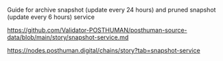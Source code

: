 Guide for archive snapshot (update every 24 hours) and pruned snapshot (update every 6 hours) service

https://github.com/Validator-POSTHUMAN/posthuman-source-data/blob/main/story/snapshot-service.md

https://nodes.posthuman.digital/chains/story?tab=snapshot-service
